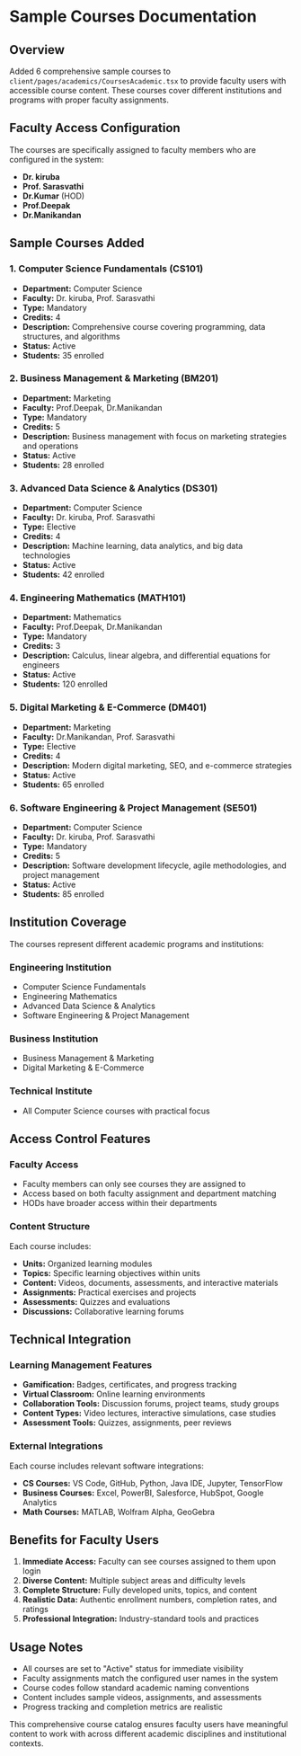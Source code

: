 # Sample Courses Documentation

## Overview

Added 6 comprehensive sample courses to `client/pages/academics/CoursesAcademic.tsx` to provide faculty users with accessible course content. These courses cover different institutions and programs with proper faculty assignments.

## Faculty Access Configuration

The courses are specifically assigned to faculty members who are configured in the system:
- **Dr. kiruba** 
- **Prof. Sarasvathi**
- **Dr.Kumar** (HOD)
- **Prof.Deepak**
- **Dr.Manikandan**

## Sample Courses Added

### 1. Computer Science Fundamentals (CS101)
- **Department:** Computer Science
- **Faculty:** Dr. kiruba, Prof. Sarasvathi
- **Type:** Mandatory
- **Credits:** 4
- **Description:** Comprehensive course covering programming, data structures, and algorithms
- **Status:** Active
- **Students:** 35 enrolled

### 2. Business Management & Marketing (BM201)
- **Department:** Marketing  
- **Faculty:** Prof.Deepak, Dr.Manikandan
- **Type:** Mandatory
- **Credits:** 5
- **Description:** Business management with focus on marketing strategies and operations
- **Status:** Active
- **Students:** 28 enrolled

### 3. Advanced Data Science & Analytics (DS301)
- **Department:** Computer Science
- **Faculty:** Dr. kiruba, Prof. Sarasvathi
- **Type:** Elective
- **Credits:** 4
- **Description:** Machine learning, data analytics, and big data technologies
- **Status:** Active
- **Students:** 42 enrolled

### 4. Engineering Mathematics (MATH101)
- **Department:** Mathematics
- **Faculty:** Prof.Deepak, Dr.Manikandan
- **Type:** Mandatory
- **Credits:** 3
- **Description:** Calculus, linear algebra, and differential equations for engineers
- **Status:** Active
- **Students:** 120 enrolled

### 5. Digital Marketing & E-Commerce (DM401)
- **Department:** Marketing
- **Faculty:** Dr.Manikandan, Prof. Sarasvathi
- **Type:** Elective
- **Credits:** 4
- **Description:** Modern digital marketing, SEO, and e-commerce strategies
- **Status:** Active
- **Students:** 65 enrolled

### 6. Software Engineering & Project Management (SE501)
- **Department:** Computer Science
- **Faculty:** Dr. kiruba, Prof. Sarasvathi
- **Type:** Mandatory
- **Credits:** 5
- **Description:** Software development lifecycle, agile methodologies, and project management
- **Status:** Active
- **Students:** 85 enrolled

## Institution Coverage

The courses represent different academic programs and institutions:

### Engineering Institution
- Computer Science Fundamentals
- Engineering Mathematics
- Advanced Data Science & Analytics
- Software Engineering & Project Management

### Business Institution
- Business Management & Marketing
- Digital Marketing & E-Commerce

### Technical Institute
- All Computer Science courses with practical focus

## Access Control Features

### Faculty Access
- Faculty members can only see courses they are assigned to
- Access based on both faculty assignment and department matching
- HODs have broader access within their departments

### Content Structure
Each course includes:
- **Units:** Organized learning modules
- **Topics:** Specific learning objectives within units
- **Content:** Videos, documents, assessments, and interactive materials
- **Assignments:** Practical exercises and projects
- **Assessments:** Quizzes and evaluations
- **Discussions:** Collaborative learning forums

## Technical Integration

### Learning Management Features
- **Gamification:** Badges, certificates, and progress tracking
- **Virtual Classroom:** Online learning environments
- **Collaboration Tools:** Discussion forums, project teams, study groups
- **Content Types:** Video lectures, interactive simulations, case studies
- **Assessment Tools:** Quizzes, assignments, peer reviews

### External Integrations
Each course includes relevant software integrations:
- **CS Courses:** VS Code, GitHub, Python, Java IDE, Jupyter, TensorFlow
- **Business Courses:** Excel, PowerBI, Salesforce, HubSpot, Google Analytics
- **Math Courses:** MATLAB, Wolfram Alpha, GeoGebra

## Benefits for Faculty Users

1. **Immediate Access:** Faculty can see courses assigned to them upon login
2. **Diverse Content:** Multiple subject areas and difficulty levels
3. **Complete Structure:** Fully developed units, topics, and content
4. **Realistic Data:** Authentic enrollment numbers, completion rates, and ratings
5. **Professional Integration:** Industry-standard tools and practices

## Usage Notes

- All courses are set to "Active" status for immediate visibility
- Faculty assignments match the configured user names in the system
- Course codes follow standard academic naming conventions
- Content includes sample videos, assignments, and assessments
- Progress tracking and completion metrics are realistic

This comprehensive course catalog ensures faculty users have meaningful content to work with across different academic disciplines and institutional contexts.
